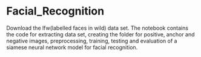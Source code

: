 # Facial_Recognition
Download the lfw(labelled faces in wild) data set.
The notebook contains the code for extracting data set, creating the folder for positive, anchor and negative images, preprocessing, training, testing and evaluation of a siamese neural network model for facial recognition.
